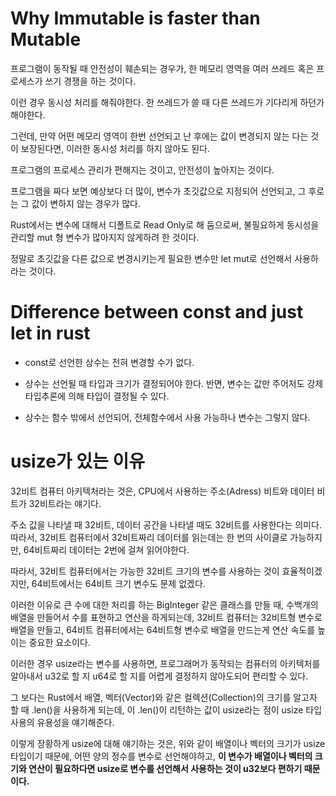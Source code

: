 # Why Immutable is faster than Mutable

프로그램이 동작될 때 안전성이 훼손되는 경우가, 한 메모리 영역을 여러 쓰레드 혹은 프로세스가 쓰기 경쟁을 하는 것이다. 

이런 경우 동시성 처리를 해줘야한다. 한 쓰레드가 쓸 때 다른 쓰레드가 기다리게 하던가 해야한다.

그런데, 만약 어떤 메모리 영역이 한번 선언되고 난 후에는 값이 변경되지 않는 다는 것이 보장된다면, 이러한 동시성 처리를 하지 않아도 된다. 

프로그램의 프로세스 관리가 편해지는 것이고, 안전성이 높아지는 것이다.

프로그램을 짜다 보면 예상보다 더 많이, 변수가 초깃값으로 지정되어 선언되고, 그 후로는 그 값이 변하지 않는 경우가 많다. 

Rust에서는 변수에 대해서 디폴트로 Read Only로 해 둠으로써, 불필요하게 동시성을 관리할 mut 형 변수가 많아지지 않게하려 한 것이다. 

정말로 초깃값을 다른 값으로 변경시키는게 필요한 변수만 let mut로 선언해서 사용하라는 것이다.

# Difference between const and just let in rust

- const로 선언한 상수는 전혀 변경할 수가 없다.

- 상수는 선언될 때 타입과 크기가 결정되어야 한다. 반면, 변수는 값만 주어저도 강제 타입추론에 의해 타입이 결정될 수 있다.

- 상수는 함수 밖에서 선언되어, 전체함수에서 사용 가능하나 변수는 그렇지 않다.

# usize가 있는 이유

32비트 컴퓨터 아키텍처라는 것은, CPU에서 사용하는 주소(Adress) 비트와 데이터 비트가 32비트라는 얘기다. 

주소 값을 나타낼 때 32비트, 데이터 공간을 나타낼 때도 32비트를 사용한다는 의미다. 따라서, 32비트 컴퓨터에서 32비트짜리 데이터를 읽는데는 한 번의 사이클로 가능하지만, 64비트짜리 데이터는 2번에 걸쳐 읽어야한다. 

따라서, 32비트 컴퓨터에서는 가능한 32비트 크기의 변수를 사용하는 것이 효율적이겠지만, 64비트에서는 64비트 크기 변수도 문제 없겠다.

이러한 이유로 큰 수에 대한 처리를 하는 BigInteger 같은 클래스를 만들 때, 수백개의 배열을 만들어서 수를 표현하고 연산을 하게되는데, 32비트 컴퓨터는 32비트형 변수로 배열을 만들고, 64비트 컴퓨터에서는 64비트형 변수로 배열을 만드는게 연산 속도를 높이는 중요한 요소이다.

이러한 경우 usize라는 변수를 사용하면, 프로그래머가 동작되는 컴퓨터의 아키텍처를 알아내서 u32로 할 지 u64로 할 지를 어렵게 결정하지 않아도되어 편리할 수 있다.

그 보다는 Rust에서 배열, 벡터(Vector)와 같은 컬렉션(Collection)의 크기를 알고자 할 때 .len()을 사용하게 되는데, 이 .len()이 리턴하는 값이 usize라는 점이 usize 타입 사용의 유용성을 얘기해준다.

이렇게 장황하게 usize에 대해 얘기하는 것은, 위와 같이 배열이나 벡터의 크기가 usize 타입이기 때문에, 어떤 양의 정수를 변수로 선언해야하고, **이 변수가 배열이나 벡터의 크기와 연산이 필요하다면 usize로 변수를 선언해서 사용하는 것이 u32보다 편하기 때문이다.**